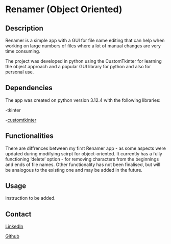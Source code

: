 ﻿#  Renamer (Object Oriented)

## Description
Renamer is a simple app with a GUI for file name editing that can help
when working on large numbers of files where a lot of manual changes are
very time consuming. 

The project was developed in python using the CustomTkinter for learning
the object approach and a popular GUI library for python and also for personal use.

## Dependencies
The app was created on python version 3.12.4 with the following libraries:

-tkinter

-[customtkinter](https://github.com/TomSchimansky/CustomTkinter)


## Functionalities
There are diffrences between my first Renamer app - as some aspects were updated during modifying scirpt for object-oriented.
It currently has a fully functioning ‘delete’ option - for removing characters from the beginnings and ends of file names.
Other functionality has not been finalised, but will be analogous to the existing one and may be added in the future.

## Usage
instruction to be added.

## Contact
[LinkedIn](https://www.linkedin.com/in/wiktor-sadowski-1385ba207/)

[Github](https://github.com/Wuers)
